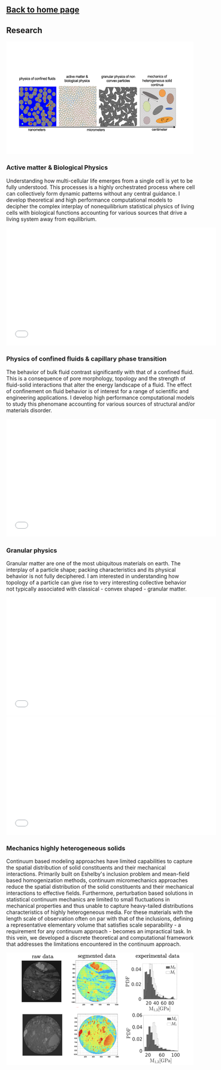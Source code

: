 ## [Back to home page](/index)

## Research
<img src="images/research_program.png" width="500" height="300">

### Active matter & Biological Physics

Understanding how multi-cellular life emerges from a single cell is yet to be fully understood. This processes is a highly orchestrated process where cell can collectively form dynamic patterns without any central guidance. I develop theoretical and high performance computational models to decipher the complex interplay of nonequilibrium statistical physics of living cells with biological functions accounting for various sources that drive a living system away from equilibrium. 

<iframe width="560" height="315" src="/movies/3d_mpf_simulation.gif" frameborder="0" allowfullscreen></iframe>

### Physics of confined fluids & capillary phase transition

The behavior of bulk fluid contrast significantly with that of a confined fluid. This is a consequence of pore morphology, topology and the strength of fluid-solid interactions that alter the energy landscape of a fluid. The effect of confinement on fluid behavior is of interest for a range of scientific and engineering applications. I develop high performance computational models to study this phenomane accounting for various sources of structural and/or materials disorder. 

<iframe width="560" height="315" src="/movies/CGDFT_2D.gif" frameborder="0" allowfullscreen></iframe>

### Granular physics

Granular matter are one of the most ubiquitous materials on earth. The interplay of a particle shape; packing characteristics and its physical behavior is not fully deciphered. I am interested in understanding how topology of a particle can give rise to very interesting collective behavior not typically associated with classical - convex shaped - granular matter.  

<iframe width="560" height="315" src="/movies/staple_shaped.gif" frameborder="0" allowfullscreen></iframe>
<iframe width="560" height="315" src="/movies/sshaped.gif" frameborder="0" allowfullscreen></iframe>

### Mechanics highly heterogeneous solids

Continuum based modeling approaches have limited capabilities to capture the spatial distribution of solid constituents and their mechanical interactions. Primarily built on Eshelby's inclusion problem and mean-field based homogenization methods, continuum micromechanics approaches reduce the spatial distribution of the solid constituents and their mechanical interactions to effective fields. Furthermore, perturbation based solutions in statistical continuum mechanics are limited to small fluctuations in mechanical properties and thus unable to capture heavy-tailed distributions characteristics of highly heterogeneous media. For these materials with the length scale of observation often on par with that of the inclusions, defining a representative elementary volume that satisfies scale separability - a requirement for any continuum approach - becomes an impractical task. In this vein, we developed a discrete theoretical and computational framework that addresses the limitations encountered in the continuum approach.

<img src="images/mechanics.png" width="500" height="300">

<!--Poromechanics is dedicated to the modeling and prediction of how porous materials deform in response to various external loadings. These loadings range from fluid–solid interactions by a variety of pressures at the liquid–solid interface to complex physical chemistry phenomena at the pore scale that produce a mechanical deformation (including fracture) of the solid. The classical backbone of poromechanics is based on continuum theories, ever since Maurice A. Biot defined the kinematics of deformation of the skeleton within the classical continuum mechanics framework as the refer- ence for the description of the flow of the liquid phase through the pore space. Although continuum poromechanics theory has entered and transformed many engineering fields ranging from civil and environmental engineering and geophysics applications to biomechanics and the food industry, the intrinsic limitations of the theory relate to the very foundations of the continuum model, including scale separability and its impact on the relevance of the differential operators defining the momentum balance and displacement–strain operators. To address these limitations, we proposed a discrete re-formulation of the theory that can be applied to porous materials with a highly heterogeneous solid while accounting for anisotropy.!-->



